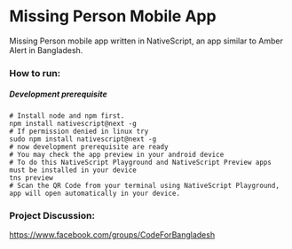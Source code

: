 # Missing Person Mobile App

Missing Person mobile app written in NativeScript, an app similar to Amber Alert in Bangladesh.

### How to run:

##### Development prerequisite
```
# Install node and npm first.
npm install nativescript@next -g
# If permission denied in linux try
sudo npm install nativescript@next -g
# now development prerequisite are ready
# You may check the app preview in your android device
# To do this NativeScript Playground and NativeScript Preview apps must be installed in your device 
tns preview
# Scan the QR Code from your terminal using NativeScript Playground, app will open automatically in your device.
```

### Project Discussion: 
https://www.facebook.com/groups/CodeForBangladesh
